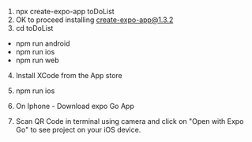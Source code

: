 1. npx create-expo-app toDoList
2. OK to proceed installing create-expo-app@1.3.2
3. cd toDoList

- npm run android
- npm run ios
- npm run web

4. Install XCode from the App store
5. npm run ios

6. On Iphone - Download expo Go App
7. Scan QR Code in terminal using camera and click on "Open with Expo Go" to see project on your iOS device.
